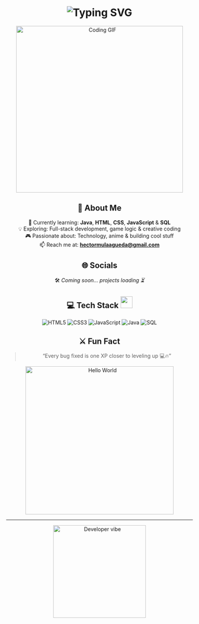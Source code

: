 <h1 align="center">
  <img src="https://readme-typing-svg.herokuapp.com?font=Fira+Code&weight=600&size=30&duration=3000&pause=500&color=00C7B7&center=true&vCenter=true&width=600&lines=Welcome+to+HectorX01's+Profile!;DAM+Student+%7C+Web+%26+App+Developer;Always+learning+something+new+🚀" alt="Typing SVG" />
</h1>

<p align="center">
  <img src="https://i.pinimg.com/originals/2e/bd/4d/2ebd4d8a6c00de0d9dfae5ee635c4562.gif" width="450" alt="Coding GIF">
</p>



<div align="center">

## 💫 About Me

🌱 Currently learning: **Java**, **HTML**, **CSS**, **JavaScript** & **SQL**  
💡 Exploring: Full-stack development, game logic & creative coding  
🎮 Passionate about: Technology, anime & building cool stuff  
📫 Reach me at: **hectormulaagueda@gmail.com**



## 🌐 Socials
🛠️ *Coming soon... projects loading ⏳*



## 💻 Tech Stack <img src="https://media2.giphy.com/media/QssGEmpkyEOhBCb7e1/giphy.gif" width="32px">

![HTML5](https://img.shields.io/badge/html5-%23E34F26.svg?style=for-the-badge&logo=html5&logoColor=white)
![CSS3](https://img.shields.io/badge/css3-%231572B6.svg?style=for-the-badge&logo=css3&logoColor=white)
![JavaScript](https://img.shields.io/badge/javascript-%23323330.svg?style=for-the-badge&logo=javascript&logoColor=%23F7DF1E)
![Java](https://img.shields.io/badge/Java-ED8B00.svg?style=for-the-badge&logo=java&logoColor=white)
![SQL](https://img.shields.io/badge/SQL-4479A1.svg?style=for-the-badge&logo=mysql&logoColor=white)



## ⚔️ Fun Fact
> “Every bug fixed is one XP closer to leveling up 💻🔥”



<p align="center">
  <img src="https://i.pinimg.com/originals/f5/5e/e2/f55ee2a2cddaa09acb3a612a18e67ad1.gif" width="400" alt="Hello World">
</p>

---

<p align="center">
  <img src="https://64.media.tumblr.com/5a5de7e7e4713b9cb8af41a676b06d84/4bba5b2a35d1b7b0-10/s640x960/8b8d87d88b60d7d324147365e3c967a3aab9ea8e.gif" width="250" alt="Developer vibe">
</p>

</div>

